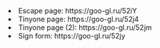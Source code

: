 <li> Escape page: https://goo-gl.ru/52iY </li>
<li> Tinyone page: https://goo-gl.ru/52j4
<li> Tinyone page (2): https://goo-gl.ru/52jm 
<li> Sign form: https://goo-gl.ru/52jy   
